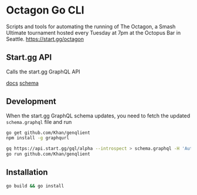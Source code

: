 # Octagon Go CLI

Scripts and tools for automating the running of The Octagon,
a Smash Ultimate tournament hosted every Tuesday
at 7pm at the Octopus Bar in Seattle.
<https://start.gg/octagon>

## Start.gg API

Calls the start.gg GraphQL API

[docs](https://developer.start.gg/docs/intro)
[schema](https://smashgg-schema.netlify.app/reference/query.doc.html)

## Development

When the start.gg GraphQL schema updates,
you need to fetch the updated `schema.graphql` file and run

```bash
go get github.com/Khan/genqlient
npm install -g graphqurl
```

```bash
gq https://api.start.gg/gql/alpha --introspect > schema.graphql -H 'Authorization: Bearer <API_KEY>'
go run github.com/Khan/genqlient
```

## Installation

```bash
go build && go install
```
